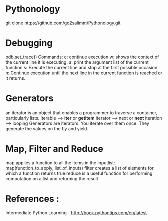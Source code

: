 # Pythonology

git clone https://github.com/go2salimm/Pythonology.git

# Debugging
pdb.set_trace()
Commands:
    c: continue execution
    w: shows the context of the current line it is executing.
    a: print the argument list of the current function
    s: Execute the current line and stop at the first possible occasion.
    n: Continue execution until the next line in the current function is reached or it returns.

# Generators
an iterator is an object that enables a programmer to traverse a container, particularly lists. 
iterable -->  __iter__ or __getitem__ 
iterator -->  next or __next__
iteration --> looping 
Generators are iterators.  You iterate over them once.  They generate the values on the fly and yield.


# Map, Filter and Reduce
map applies a function to all the items in the inputlist:  map(function_to_apply, list_of_inputs)
filter creates a list of elements for which a function returns true
reduce is a useful function for performing computation on a list and returning the result


# References :
Intermediate Python Learning - http://book.pythontips.com/en/latest





